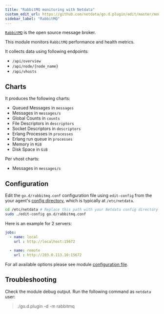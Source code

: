 ```yaml
---
title: "RabbitMQ monitoring with Netdata"
custom_edit_url: https://github.com/netdata/go.d.plugin/edit/master/modules/rabbitmq/README.md
sidebar_label: "RabbitMQ"
---
```




[`RabbitMQ`](https://www.rabbitmq.com/) is the open source message broker.

This module  monitors `RabbitMQ` performance and health metrics.

It collects data using following endpoints:

-   `/api/overview`
-   `/api/node/{node_name}`
-   `/api/vhosts`

## Charts

It produces the following charts:

  - Queued Messages in `messages`
  - Messages in `messages/s`
  - Global Counts in `counts`
  - File Descriptors in `descriptors`
  - Socket Descriptors in `descriptors`
  - Erlang Processes in `processes`
  - Erlang run queue in `processes`
  - Memory in `MiB`
  - Disk Space in `GiB`

Per vhost charts:

  - Messages in `messages/s`

## Configuration

Edit the `go.d/rabbitmq.conf` configuration file using `edit-config` from the your agent's [config
directory](/guides/step-by-step/docs/step-by-step/step-04#find-your-netdataconf-file), which is typically at `/etc/netdata`.

```bash
cd /etc/netdata # Replace this path with your Netdata config directory
sudo ./edit-config go.d/rabbitmq.conf
```

Here is an example for 2 servers:

```yaml
jobs:
  - name: local
    url : http://localhost:15672
      
  - name: remote
    url : http://203.0.113.10:15672

```
For all available options please see module [configuration file](https://github.com/netdata/go.d.plugin/blob/master/config/go.d/rabbitmq.conf).

## Troubleshooting

Check the module debug output. Run the following command as `netdata` user:

> ./go.d.plugin -d -m rabbitmq
